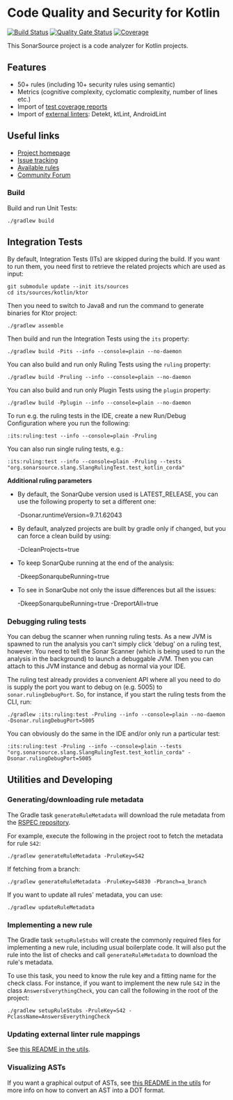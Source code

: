 Code Quality and Security for Kotlin
==========

[![Build Status](https://api.cirrus-ci.com/github/SonarSource/sonar-kotlin.svg?branch=master)](https://cirrus-ci.com/github/SonarSource/sonar-kotlin) [![Quality Gate Status](https://next.sonarqube.com/sonarqube/api/project_badges/measure?project=org.sonarsource.kotlin%3Akotlin&metric=alert_status)](https://next.sonarqube.com/sonarqube/dashboard?id=org.sonarsource.kotlin%3Akotlin) [![Coverage](https://next.sonarqube.com/sonarqube/api/project_badges/measure?project=org.sonarsource.kotlin%3Akotlin&metric=coverage)](https://next.sonarqube.com/sonarqube/dashboard?id=org.sonarsource.kotlin%3Akotlin)

This SonarSource project is a code analyzer for Kotlin projects.

Features
--------

* 50+ rules (including 10+ security rules using semantic)
* Metrics (cognitive complexity, cyclomatic complexity, number of lines etc.)
* Import of [test coverage reports](https://docs.sonarqube.org/display/PLUG/Code+Coverage+by+Unit+Tests+for+Java+Project)
* Import of [external linters](https://docs.sonarqube.org/latest/analysis/external-issues/): Detekt, ktLint, AndroidLint

Useful links
------------

* [Project homepage](https://redirect.sonarsource.com/plugins/kotlin.html)
* [Issue tracking](https://jira.sonarsource.com/browse/SONARKT/)
* [Available rules](https://rules.sonarsource.com/kotlin)
* [Community Forum](https://community.sonarsource.com/)

### Build

Build and run Unit Tests:

    ./gradlew build

## Integration Tests

By default, Integration Tests (ITs) are skipped during the build. If you want to run them, you need first to retrieve the related projects
which are used as input:

    git submodule update --init its/sources
    cd its/sources/kotlin/ktor

Then you need to switch to Java8 and run the command to generate binaries for Ktor project:

    ./gradlew assemble

Then build and run the Integration Tests using the `its` property:

    ./gradlew build -Pits --info --console=plain --no-daemon

You can also build and run only Ruling Tests using the `ruling` property:

    ./gradlew build -Pruling --info --console=plain --no-daemon

You can also build and run only Plugin Tests using the `plugin` property:

    ./gradlew build -Pplugin --info --console=plain --no-daemon

To run e.g. the ruling tests in the IDE, create a new Run/Debug Configuration where you run the following:

    :its:ruling:test --info --console=plain -Pruling

You can also run single ruling tests, e.g.:

    :its:ruling:test --info --console=plain -Pruling --tests "org.sonarsource.slang.SlangRulingTest.test_kotlin_corda"

**Additional ruling parameters**

* By default, the SonarQube version used is LATEST_RELEASE, you can use the following property to set a different one:

  -Dsonar.runtimeVersion=9.7.1.62043

* By default, analyzed projects are built by gradle only if changed, but you can force a clean build by using:

    -DcleanProjects=true

* To keep SonarQube running at the end of the analysis:

    -DkeepSonarqubeRunning=true

* To see in SonarQube not only the issue differences but all the issues:

    -DkeepSonarqubeRunning=true -DreportAll=true


### Debugging ruling tests

You can debug the scanner when running ruling tests. As a new JVM is spawned to run the analysis you can't simply click 'debug' on a ruling
test, however. You need to tell the Sonar Scanner (which is being used to run the analysis in the background) to launch a debuggable JVM.
Then you can attach to this JVM instance and debug as normal via your IDE.

The ruling test already provides a convenient API where all you need to do is supply the port you want to debug on (e.g. 5005)
to `sonar.rulingDebugPort`. So, for instance, if you start the ruling tests from the CLI, run:

    ./gradlew :its:ruling:test -Pruling --info --console=plain --no-daemon -Dsonar.rulingDebugPort=5005

You can obviously do the same in the IDE and/or only run a particular test:

    :its:ruling:test -Pruling --info --console=plain --tests "org.sonarsource.slang.SlangRulingTest.test_kotlin_corda" -Dsonar.rulingDebugPort=5005

## Utilities and Developing

### Generating/downloading rule metadata

The Gradle task `generateRuleMetadata` will download the rule metadata from the [RSPEC repository](https://github.com/SonarSource/rspec/).

For example, execute the following in the project root to fetch the metadata for rule `S42`:

    ./gradlew generateRuleMetadata -PruleKey=S42
    
If fetching from a branch:

    ./gradlew generateRuleMetadata -PruleKey=S4830 -Pbranch=a_branch

If you want to update all rules' metadata, you can use:
    
    ./gradlew updateRuleMetadata

### Implementing a new rule

The Gradle task `setupRuleStubs` will create the commonly required files for implementing a new rule, including usual boilerplate code. It
will also put the rule into the list of checks and call `generateRuleMetadata` to download the rule's metadata.

To use this task, you need to know the rule key and a fitting name for the check class. For instance, if you want to implement the new
rule `S42` in the class `AnswersEverythingCheck`, you can call the following in the root of the project:

    ./gradlew setupRuleStubs -PruleKey=S42 -PclassName=AnswersEverythingCheck

### Updating external linter rule mappings
See [this README in the utils](utils-kotlin/README.md).

### Visualizing ASTs
If you want a graphical output of ASTs, see [this README in the utils](utils-kotlin/README.md) for more info on how to convert an AST into a DOT format.
